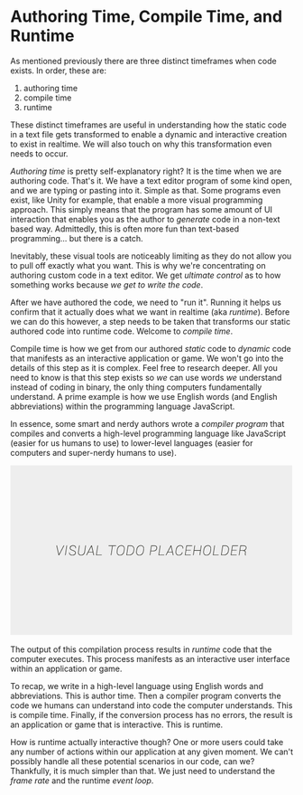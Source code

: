 # Authoring Time, Compile Time, and Runtime

As mentioned previously there are three distinct timeframes when code exists. In order, these are:
1. authoring time
2. compile time
3. runtime

These distinct timeframes are useful in understanding how the static code in a text file gets transformed to enable a dynamic and interactive creation to exist in realtime. We will also touch on why this transformation even needs to occur.

*Authoring time* is pretty self-explanatory right? It is the time when we are authoring code. That's it. We have a text editor program of some kind open, and we are typing or pasting into it. Simple as that. Some programs even exist, like Unity for example, that enable a more visual programming approach. This simply means that the program has some amount of UI interaction that enables you as the author to *generate* code in a non-text based way. Admittedly, this is often more fun than text-based programming... but there is a catch.

Inevitably, these visual tools are noticeably limiting as they do not allow you to pull off exactly what you want. This is why we're concentrating on authoring custom code in a text editor. We get *ultimate control* as to how something works because *we get to write the code*.

After we have authored the code, we need to "run it". Running it helps us confirm that it actually does what we want in realtime (aka *runtime*). Before we can do this however, a step needs to be taken that transforms our static authored code into runtime code. Welcome to *compile time*.

Compile time is how we get from our authored *static* code to *dynamic* code that manifests as an interactive application or game. We won't go into the details of this step as it is complex. Feel free to research deeper. All you need to know is that this step exists so *we* can use words *we* understand instead of coding in binary, the only thing computers fundamentally understand. A prime example is how we use English words (and English abbreviations) within the programming language JavaScript.

In essence, some smart and nerdy authors wrote a *compiler program* that compiles and converts a high-level programming language like JavaScript (easier for us humans to use) to lower-level languages (easier for computers and super-nerdy humans to use).

![alt text](../assets/visual-todo-placeholder.jpg "Author > Compile > Run")

The output of this compilation process results in *runtime* code that the computer executes. This process manifests as an interactive user interface within an application or game.

To recap, we write in a high-level language using English words and abbreviations. This is author time. Then a compiler program converts the code we humans can understand into code the computer understands. This is compile time. Finally, if the conversion process has no errors, the result is an application or game that is interactive. This is runtime.

How is runtime actually interactive though? One or more users could take any number of actions within our application at any given moment. We can't possibly handle all these potential scenarios in our code, can we? Thankfully, it is much simpler than that. We just need to understand the *frame rate* and the runtime *event loop*.
